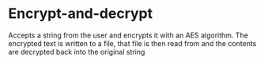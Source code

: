 # Encrypt-and-decrypt
Accepts a string from the user and encrypts it with an AES algorithm. The encrypted text is written to a file, that file is then read from and the contents are decrypted back into the original string 

